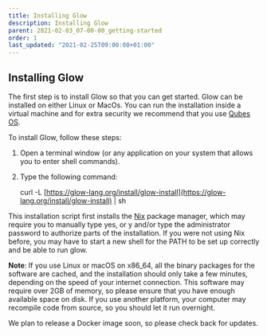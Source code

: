 ```yaml
---
title: Installing Glow
description: Installing Glow
parent: 2021-02-03_07-00-00_getting-started
order: 1
last_updated: "2021-02-25T09:00:00+01:00"
---
```

## Installing Glow

The first step is to install Glow so that you can get started. Glow can be installed on either Linux or MacOs.  You can run the installation inside a virtual machine and for extra security we recommend that you use [Qubes OS](https://www.qubes-os.org/).

To install Glow, follow these steps:
1. Open a terminal window (or any application on your system that allows you to enter shell commands).
2. Type the following command:

    curl -L [https://glow-lang.org/install/glow-install](https://glow-lang.org/install/glow-install) | sh

This installation script first installs the [Nix](https://nixos.org/) package manager, which may require you to manually type yes, or y and/or type the administrator     password to authorize parts of the installation. If you were not using Nix before, you may have to start a new shell for the PATH to be set up correctly and be able to run glow.

**Note**: If you use Linux or macOS on x86_64, all the binary packages for the software are cached, and the installation should only take a few minutes, depending on the speed of your internet connection. This software may require over 2GB of memory, so please ensure that you have enough available space on disk. If you use another platform, your computer may recompile code from source, so you should let it run overnight.

We plan to release a Docker image soon, so please check back for updates. 
